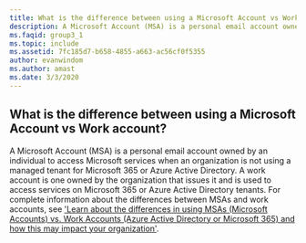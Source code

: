 ```yaml
---
title: What is the difference between using a Microsoft Account vs Work account?
description: A Microsoft Account (MSA) is a personal email account owned by an individual to access Microsoft services when an organization is not...
ms.faqid: group3_1
ms.topic: include
ms.assetid: 7fc185d7-b658-4855-a663-ac56cf0f5355
author: evanwindom
ms.author: amast
ms.date: 3/3/2020
---
```


## What is the difference between using a Microsoft Account vs Work account?

A Microsoft Account (MSA) is a personal email account owned by an individual to access Microsoft services when an organization is not using a managed tenant for Microsoft 365 or Azure Active Directory. A work account is one owned by the organization that issues it and is used to access services on Microsoft 365 or Azure Active Directory tenants. For complete information about the differences between MSAs and work accounts, see ['Learn about the differences in using MSAs (Microsoft Accounts) vs. Work Accounts (Azure Active Directory or Microsoft 365) and how this may impact your organization'](https://aka.ms/MSAvsAAD).
